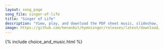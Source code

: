 ```yaml
---
layout: song_page
song_file: singer-of-life
title: "Singer of Life"
description: "View, play, and download the PDF sheet music, slideshow, and audio. Lyrics: Singer of Life, all flowers are songs, with petals do you write. Singer of Life, you color the earth, dazzling the eye with birds red and bright. Joy ... english theist 1part chords"
image: https://github.com/kenanbit/hymnsinger/releases/latest/download/singer-of-life-trad.png
---
```


{% include choice_and_music.html %}
